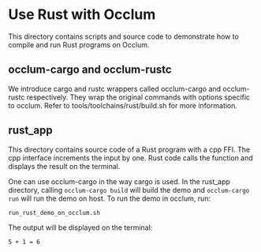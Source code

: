 # Use Rust with Occlum

This directory contains scripts and source code to demonstrate how to
compile and run Rust programs on Occlum.

## occlum-cargo and occlum-rustc

We introduce cargo and rustc wrappers called occlum-cargo and occlum-rustc
respectively. They wrap the original commands with options specific to occlum.
Refer to tools/toolchains/rust/build.sh for more information.

## rust\_app

This directory contains source code of a Rust program with a cpp FFI. The cpp
interface increments the input by one. Rust code calls the function and
displays the result on the terminal.

One can use occlum-cargo in the way cargo is used. In the rust\_app directory,
calling ```occlum-cargo build``` will build the demo and ```occlum-cargo run```
will run the demo on host. To run the demo in occlum, run:
```
run_rust_demo_on_occlum.sh
```
The output will be displayed on the terminal:
```
5 + 1 = 6
```
